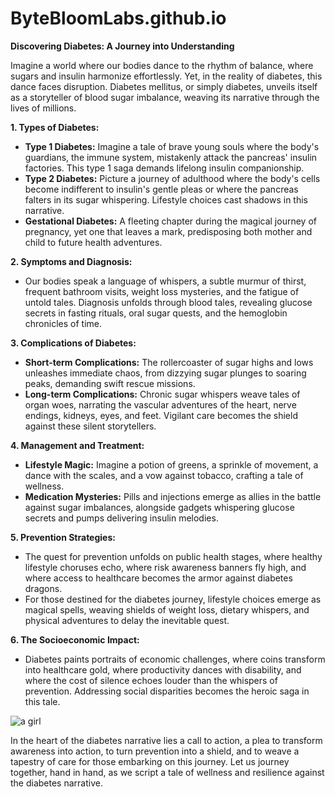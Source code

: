 # ByteBloomLabs.github.io

**Discovering Diabetes: A Journey into Understanding**

Imagine a world where our bodies dance to the rhythm of balance, where sugars and insulin harmonize effortlessly. Yet, in the reality of diabetes, this dance faces disruption. Diabetes mellitus, or simply diabetes, unveils itself as a storyteller of blood sugar imbalance, weaving its narrative through the lives of millions.

**1. Types of Diabetes:**
   - **Type 1 Diabetes:** Imagine a tale of brave young souls where the body's guardians, the immune system, mistakenly attack the pancreas' insulin factories. This type 1 saga demands lifelong insulin companionship.
   - **Type 2 Diabetes:** Picture a journey of adulthood where the body's cells become indifferent to insulin's gentle pleas or where the pancreas falters in its sugar whispering. Lifestyle choices cast shadows in this narrative.
   - **Gestational Diabetes:** A fleeting chapter during the magical journey of pregnancy, yet one that leaves a mark, predisposing both mother and child to future health adventures.

**2. Symptoms and Diagnosis:**
   - Our bodies speak a language of whispers, a subtle murmur of thirst, frequent bathroom visits, weight loss mysteries, and the fatigue of untold tales. Diagnosis unfolds through blood tales, revealing glucose secrets in fasting rituals, oral sugar quests, and the hemoglobin chronicles of time.

**3. Complications of Diabetes:**
   - **Short-term Complications:** The rollercoaster of sugar highs and lows unleashes immediate chaos, from dizzying sugar plunges to soaring peaks, demanding swift rescue missions.
   - **Long-term Complications:** Chronic sugar whispers weave tales of organ woes, narrating the vascular adventures of the heart, nerve endings, kidneys, eyes, and feet. Vigilant care becomes the shield against these silent storytellers.

**4. Management and Treatment:**
   - **Lifestyle Magic:** Imagine a potion of greens, a sprinkle of movement, a dance with the scales, and a vow against tobacco, crafting a tale of wellness.
   - **Medication Mysteries:** Pills and injections emerge as allies in the battle against sugar imbalances, alongside gadgets whispering glucose secrets and pumps delivering insulin melodies.

**5. Prevention Strategies:**
   - The quest for prevention unfolds on public health stages, where healthy lifestyle choruses echo, where risk awareness banners fly high, and where access to healthcare becomes the armor against diabetes dragons.
   - For those destined for the diabetes journey, lifestyle choices emerge as magical spells, weaving shields of weight loss, dietary whispers, and physical adventures to delay the inevitable quest.

**6. The Socioeconomic Impact:**
   - Diabetes paints portraits of economic challenges, where coins transform into healthcare gold, where productivity dances with disability, and where the cost of silence echoes louder than the whispers of prevention. Addressing social disparities becomes the heroic saga in this tale.

![a girl](https://github.com/ByteBloomLabs/ByteBloomLabs.github.io/assets/172490982/98be29ed-3fa5-46eb-bd8b-a82cbbd3ec01)


In the heart of the diabetes narrative lies a call to action, a plea to transform awareness into action, to turn prevention into a shield, and to weave a tapestry of care for those embarking on this journey. Let us journey together, hand in hand, as we script a tale of wellness and resilience against the diabetes narrative.
